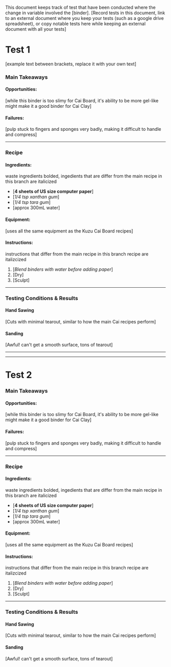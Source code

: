 This document keeps track of test that have been conducted where the change in variable involved the [binder]. 
[Record tests in this document, link to an external document where you keep your tests (such as a google drive spreadsheet), or copy notable tests here while keeping an external document with all your tests]

# Test 1
[example text between brackets, replace it with your own text]

### Main Takeaways

#### Opportunities:
[while this binder is too slimy for Cai Board, it's ability to be more gel-like might make it a good binder for Cai Clay]

#### Failures:
[pulp stuck to fingers and sponges very badly, making it difficult to handle and compress]

---

### Recipe

#### Ingredients:
waste ingredients bolded, ingedients that are differ from the main recipe in this branch are italicized
- [**4 sheets of US size computer paper**]
- [_1/4 tsp xanthan gum_]
- [_1/4 tsp tara gum_]
- [approx 300mL water]

#### Equipment:
[uses all the same equipment as the Kuzu Cai Board recipes]

#### Instructions:
instructions that differ from the main recipe in this branch recipe are italizcized
1. [_Blend binders with water before adding paper_]
2. [Dry]
3. [Sculpt]

---

### Testing Conditions & Results

#### Hand Sawing
[Cuts with minimal tearout, similar to how the main Cai recipes perform]

#### Sanding
[Awful! can't get a smooth surface, tons of tearout]

---
---

# Test 2

### Main Takeaways

#### Opportunities:
[while this binder is too slimy for Cai Board, it's ability to be more gel-like might make it a good binder for Cai Clay]

#### Failures:
[pulp stuck to fingers and sponges very badly, making it difficult to handle and compress]

---

### Recipe

#### Ingredients:
waste ingredients bolded, ingedients that are differ from the main recipe in this branch are italicized
- [**4 sheets of US size computer paper**]
- [_1/4 tsp xanthan gum_]
- [_1/4 tsp tara gum_]
- [approx 300mL water]

#### Equipment:
[uses all the same equipment as the Kuzu Cai Board recipes]

#### Instructions:
instructions that differ from the main recipe in this branch recipe are italizcized
1. [_Blend binders with water before adding paper_]
2. [Dry]
3. [Sculpt]

---

### Testing Conditions & Results

#### Hand Sawing
[Cuts with minimal tearout, similar to how the main Cai recipes perform]

#### Sanding
[Awful! can't get a smooth surface, tons of tearout]
